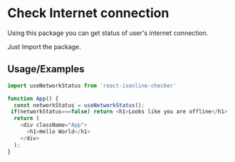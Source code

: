 # Check Internet connection

Using this package you can get status of user's internet connection.

Just Import the package.


## Usage/Examples

```javascript
import useNetworkStatus from 'react-isonline-checker'

function App() {
  const networkStatus = useNetworkStatus();
 if(networkStatus===false) return <h1>Looks like you are offline</h1>
  return (
    <div className="App">
      <h1>Hello World</h1>
    </div>
  );
}
